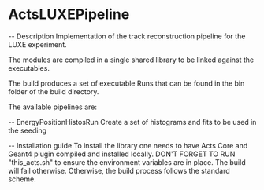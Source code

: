 # ActsLUXEPipeline

-- Description
Implementation of the track reconstruction pipeline for the LUXE experiment.

The modules are compiled in a single shared library to be linked 
against the executables. 

The build produces a set of executable Runs that can be found in the 
bin folder of the build directory. 

The available pipelines are:

-- EnergyPositionHistosRun
Create a set of histograms and fits to be used in the seeding

-- Installation guide
To install the library one needs to have Acts Core and Geant4 plugin
compiled and installed locally. DON'T FORGET TO RUN "this_acts.sh" to 
ensure the environment variables are in place. The build will fail otherwise. 
Otherwise, the build process follows the standard scheme. 